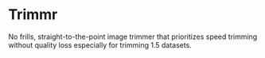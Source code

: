 # Trimmr
No frills, straight-to-the-point image trimmer that prioritizes speed trimming without quality loss especially for trimming 1.5 datasets.
